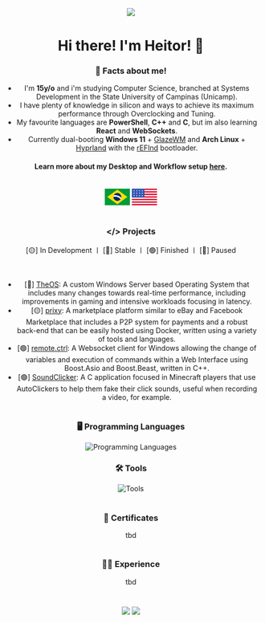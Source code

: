 ![](https://komarev.com/ghpvc/?username=heitorrosa&style=flat&color=grey)

# Hi there! I'm Heitor! 👋

### 🤔 Facts about me!

- I'm **15y/o** and i'm studying Computer Science, branched at Systems Development in the State University of Campinas (Unicamp).
- I have plenty of knowledge in silicon and ways to achieve its maximum performance through Overclocking and Tuning.
- My favourite languages are **PowerShell**, **C++** and **C**, but im also learning **React** and **WebSockets**.
- Currently dual-booting **Windows 11** + [GlazeWM](https://github.com/glzr-io/glazewm) and **Arch Linux** + [Hyprland](https://github.com/hyprwm) with the [rEFInd](https://github.com/2KAbhishek/refind2k) bootloader.

#### Learn more about my Desktop and Workflow setup [here](https://github.com/heitorrosa/.files).

<br>

<div align="center">
 <img width="50" src="/assets/BR.svg">
 <img width="50" src="/assets/US.svg">
</div>


#

### </> Projects
[🟡] In Development 〡 [🔵] Stable 〡 [🟢] Finished 〡 [🔴] Paused

<br>

- [🔴] [TheOS](https://github.com/heitorrosa/TheOS): A custom Windows Server based Operating System that includes many changes towards real-time performance, including improvements in gaming and intensive workloads focusing in latency.
- [🟡] [prixy](https://github.com/heitorrosa/prixy): A marketplace platform similar to eBay and Facebook Marketplace that includes a P2P system for payments and a robust back-end that can be easily hosted using Docker, written using a variety of tools and languages.
- [🟢] [remote.ctrl](https://github.com/heitorrosa/remote.ctrl): A Websocket client for Windows allowing the change of variables and execution of commands within a Web Interface using Boost.Asio and Boost.Beast, written in C++.
- [🟢] [SoundClicker](https://github.com/heitorrosa/hwid-checker): A C application focused in Minecraft players that use AutoClickers to help them fake their click sounds, useful when recording a video, for example.

#
<div align="center">
 
 ### 🖥️ Programming Languages
![Programming Languages](https://go-skill-icons.vercel.app/api/icons?i=bash,powershell,c,cs,cpp,py,nodejs,php&perline=13)

### 🛠️ Tools
![Tools](https://go-skill-icons.vercel.app/api/icons?i=docker,git,arduino,dotnet,virtualbox&perline=13)
</div>



#

### 📜 Certificates
tbd

#

### 👨‍💻 Experience
tbd

#

<html align="center">
  <div align="center">
  <img height=180px align="center" src="https://github-readme-stats.vercel.app/api?username=heitorrosa&show_icons=true&theme=dark#gh-dark-mode-only">
      <img height=180px align="center" src="https://github-readme-stats.vercel.app/api/top-langs/?username=heitorrosa&layout=compact&theme=dark#gh-dark-mode-only">
  </div>
</html>

<br>
